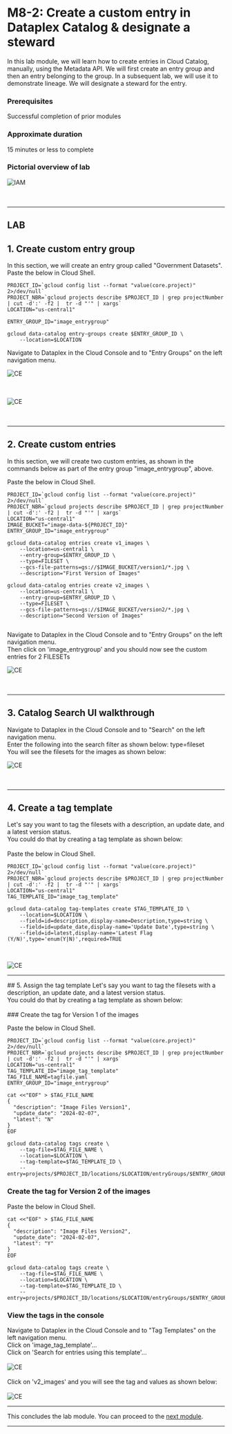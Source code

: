 # M8-2: Create a custom entry in Dataplex Catalog & designate a steward

In this lab module, we will learn how to create entries in Cloud Catalog, manually, using the Metadata API. We will first create an entry group and then an entry belonging to the group. In a subsequent lab, we will use it to demonstrate lineage. We will designate a steward for the entry.

### Prerequisites
Successful completion of prior modules

### Approximate duration
15 minutes or less to complete

### Pictorial overview of lab

![IAM](../01-images/m082-00.png)   
<br><br>

<hr>

## LAB

## 1. Create custom entry group

In this section, we will create an entry group called "Government Datasets". Paste the below in Cloud Shell.

```
PROJECT_ID=`gcloud config list --format "value(core.project)" 2>/dev/null`
PROJECT_NBR=`gcloud projects describe $PROJECT_ID | grep projectNumber | cut -d':' -f2 |  tr -d "'" | xargs`
LOCATION="us-central1"

ENTRY_GROUP_ID="image_entrygroup"

gcloud data-catalog entry-groups create $ENTRY_GROUP_ID \
    --location=$LOCATION

```

Navigate to Dataplex in the Cloud Console and to "Entry Groups" on the left navigation menu.


![CE](../01-images/M07-Entry-01.png)   
<br><br>


![CE](../01-images/M08-Entry-03.png)   
<br><br>



<hr>

## 2. Create custom entries

In this section, we will create two custom entries, as shown in the commands below as part of the entry group "image_entrygroup", above. 

Paste the below in Cloud Shell.

```
PROJECT_ID=`gcloud config list --format "value(core.project)" 2>/dev/null`
PROJECT_NBR=`gcloud projects describe $PROJECT_ID | grep projectNumber | cut -d':' -f2 |  tr -d "'" | xargs`
LOCATION="us-central1"
IMAGE_BUCKET="image-data-${PROJECT_ID}"
ENTRY_GROUP_ID="image_entrygroup"

gcloud data-catalog entries create v1_images \
    --location=us-central1 \
    --entry-group=$ENTRY_GROUP_ID \
    --type=FILESET \
    --gcs-file-patterns=gs://$IMAGE_BUCKET/version1/*.jpg \
    --description="First Version of Images"

gcloud data-catalog entries create v2_images \
    --location=us-central1 \
    --entry-group=$ENTRY_GROUP_ID \
    --type=FILESET \
    --gcs-file-patterns=gs://$IMAGE_BUCKET/version2/*.jpg \
    --description="Second Version of Images"
    
```

Navigate to Dataplex in the Cloud Console and to "Entry Groups" on the left navigation menu. <BR>
Then click on 'image_entrygroup' and you should now see the custom entries for 2 FILESETs

![CE](../01-images/M08-Entry-04.png)   
<br><br>

<hr>

## 3. Catalog Search UI walkthrough 

Navigate to Dataplex in the Cloud Console and to "Search" on the left navigation menu. <BR>
Enter the following into the search filter as shown below: type=fileset <BR>
You will see the filesets for the images as shown below:<BR>

![CE](../01-images/M08-Entry-05.png)   
<br><br>


<hr>

## 4. Create a tag template  
Let's say you want to tag the filesets with a description, an update date, and a latest version status.  <BR>
You could do that by creating a tag template as shown below:<BR>
<BR>
Paste the below in Cloud Shell.

```
PROJECT_ID=`gcloud config list --format "value(core.project)" 2>/dev/null`
PROJECT_NBR=`gcloud projects describe $PROJECT_ID | grep projectNumber | cut -d':' -f2 |  tr -d "'" | xargs`
LOCATION="us-central1"
TAG_TEMPLATE_ID="image_tag_template"

gcloud data-catalog tag-templates create $TAG_TEMPLATE_ID \
    --location=$LOCATION \
    --field=id=description,display-name=Description,type=string \
    --field=id=update_date,display-name='Update Date',type=string \
    --field=id=latest,display-name='Latest Flag (Y/N)',type='enum(Y|N)',required=TRUE

```
<br>

![CE](../01-images/M08-Entry-06.png)   

<hr>
## 5. Assign the tag template  
Let's say you want to tag the filesets with a description, an update date, and a latest version status.  <BR>
You could do that by creating a tag template as shown below:<BR>
<BR>
### Create the tag for Version 1 of the images

Paste the below in Cloud Shell.

```
PROJECT_ID=`gcloud config list --format "value(core.project)" 2>/dev/null`
PROJECT_NBR=`gcloud projects describe $PROJECT_ID | grep projectNumber | cut -d':' -f2 |  tr -d "'" | xargs`
LOCATION="us-central1"
TAG_TEMPLATE_ID="image_tag_template"
TAG_FILE_NAME=tagfile.yaml
ENTRY_GROUP_ID="image_entrygroup"

cat <<"EOF" > $TAG_FILE_NAME
{
  "description": "Image Files Version1",
  "update_date": "2024-02-07",
  "latest": "N"
}
EOF

gcloud data-catalog tags create \
    --tag-file=$TAG_FILE_NAME \
    --location=$LOCATION \
    --tag-template=$TAG_TEMPLATE_ID \
    --entry=projects/$PROJECT_ID/locations/$LOCATION/entryGroups/$ENTRY_GROUP_ID/entries/v1_images

```

### Create the tag for Version 2 of the images

Paste the below in Cloud Shell.

```
cat <<"EOF" > $TAG_FILE_NAME
{
  "description": "Image Files Version2",
  "update_date": "2024-02-07",
  "latest": "Y"
}
EOF

gcloud data-catalog tags create \
    --tag-file=$TAG_FILE_NAME \
    --location=$LOCATION \
    --tag-template=$TAG_TEMPLATE_ID \
    --entry=projects/$PROJECT_ID/locations/$LOCATION/entryGroups/$ENTRY_GROUP_ID/entries/v2_images

```

### View the tags in the console
Navigate to Dataplex in the Cloud Console and to "Tag Templates" on the left navigation menu. <BR>
Click on 'image_tag_template'...<BR>
Click on 'Search for entries using this template'...<BR>
<br>
![CE](../01-images/M08-Entry-07.png)   
<br>
Click on 'v2_images' and you will see the tag and values as shown below:<BR>
<br>
![CE](../01-images/M08-Entry-08.png)   

<hr>

This concludes the lab module. You can proceed to the [next module](module-08-3-create-tag-template-for-catalog-entry.md).

<hr>
